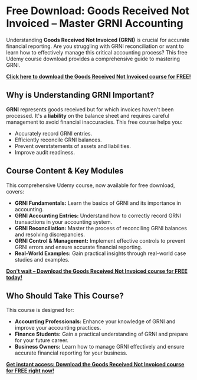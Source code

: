 # Free Download: Goods Received Not Invoiced – Master GRNI Accounting

Understanding **Goods Received Not Invoiced (GRNI)** is crucial for accurate financial reporting. Are you struggling with GRNI reconciliation or want to learn how to effectively manage this critical accounting process? This free Udemy course download provides a comprehensive guide to mastering GRNI. 

[**Click here to download the Goods Received Not Invoiced course for FREE!**](https://udemywork.com/goods-received-not-invoiced)

## Why is Understanding GRNI Important?

**GRNI** represents goods received but for which invoices haven't been processed. It's a **liability** on the balance sheet and requires careful management to avoid financial inaccuracies. This free course helps you:

*   Accurately record GRNI entries.
*   Efficiently reconcile GRNI balances.
*   Prevent overstatements of assets and liabilities.
*   Improve audit readiness.

## Course Content & Key Modules

This comprehensive Udemy course, now available for free download, covers:

*   **GRNI Fundamentals:** Learn the basics of GRNI and its importance in accounting.
*   **GRNI Accounting Entries:** Understand how to correctly record GRNI transactions in your accounting system.
*   **GRNI Reconciliation:** Master the process of reconciling GRNI balances and resolving discrepancies.
*   **GRNI Control & Management:** Implement effective controls to prevent GRNI errors and ensure accurate financial reporting.
*   **Real-World Examples:** Gain practical insights through real-world case studies and examples.

[**Don't wait – Download the Goods Received Not Invoiced course for FREE today!**](https://udemywork.com/goods-received-not-invoiced)

## Who Should Take This Course?

This course is designed for:

*   **Accounting Professionals:** Enhance your knowledge of GRNI and improve your accounting practices.
*   **Finance Students:** Gain a practical understanding of GRNI and prepare for your future career.
*   **Business Owners:** Learn how to manage GRNI effectively and ensure accurate financial reporting for your business.

[**Get instant access: Download the Goods Received Not Invoiced course for FREE right now!**](https://udemywork.com/goods-received-not-invoiced)
